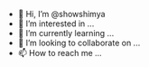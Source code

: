 - 👋 Hi, I’m @showshimya
- 👀 I’m interested in ...
- 🌱 I’m currently learning ...
- 💞️ I’m looking to collaborate on ...
- 📫 How to reach me ...

<!---
showshimya/showshimya is a ✨ special ✨ repository because its `README.md` (this file) appears on your GitHub profile.
You can click the Preview link to take a look at your changes.
--->
